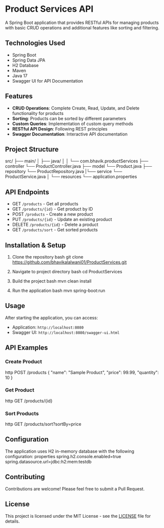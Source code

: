 # Product Services API

A Spring Boot application that provides RESTful APIs for managing products with basic CRUD operations and additional features like sorting and filtering.

## Technologies Used
- Spring Boot
- Spring Data JPA
- H2 Database
- Maven
- Java 17
- Swagger UI for API Documentation

## Features
- **CRUD Operations**: Complete Create, Read, Update, and Delete functionality for products
- **Sorting**: Products can be sorted by different parameters
- **Custom Queries**: Implementation of custom query methods
- **RESTful API Design**: Following REST principles
- **Swagger Documentation**: Interactive API documentation

## Project Structure
src/ ├── main/ │ 
            ├── java/ │ 
               │ └── com.bhavik.productServices
                        ├── controller
                                └── ProductController.java 
                        ├── model
                                └── Product.java 
                        ├── repository
                                 └── ProductRepository.java 
                        |└── service 
                                 └── ProductService.java
                        │ └── resources
                                 └── application.properties

## API Endpoints
- GET `/products` - Get all products
- GET `/products/{id}` - Get product by ID
- POST `/products` - Create a new product
- PUT `/products/{id}` - Update an existing product
- DELETE `/products/{id}` - Delete a product
- GET `/products/sort` - Get sorted products

## Installation & Setup
1. Clone the repository
bash git clone https://github.com/bhavikalalwani01/ProductServices.git

2. Navigate to project directory
bash cd ProductServices

3. Build the project
bash mvn clean install

4. Run the application
bash mvn spring-boot:run

## Usage
After starting the application, you can access:
- Application: `http://localhost:8080`
- Swagger UI: `http://localhost:8080/swagger-ui.html`

## API Examples

### Create Product
http POST /products { "name": "Sample Product", "price": 99.99, "quantity": 10 }

### Get Product
http GET /products/{id}

### Sort Products
http GET /products/sort?sortBy=price

## Configuration
The application uses H2 in-memory database with the following configuration:
properties spring.h2.console.enabled=true spring.datasource.url=jdbc:h2:mem:testdb

## Contributing
Contributions are welcome! Please feel free to submit a Pull Request.

## License
This project is licensed under the MIT License - see the [LICENSE](LICENSE) file for details.
